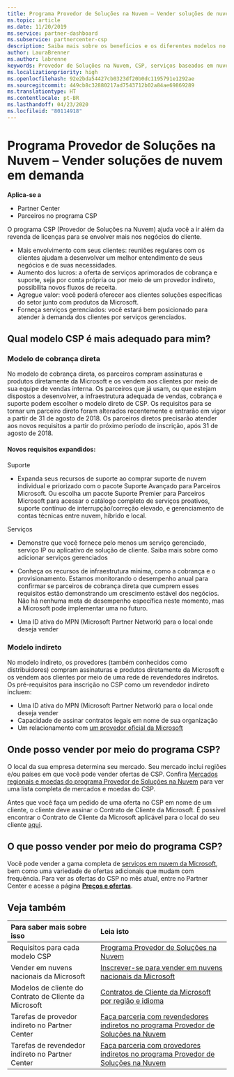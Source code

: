 ```yaml
---
title: Programa Provedor de Soluções na Nuvem – Vender soluções de nuvem em demanda | Partner Center
ms.topic: article
ms.date: 11/20/2019
ms.service: partner-dashboard
ms.subservice: partnercenter-csp
description: Saiba mais sobre os benefícios e os diferentes modelos no programa Provedor de Soluções na Nuvem que ajudam sua empresa a crescer com novos clientes e novas competências.
author: LauraBrenner
ms.author: labrenne
keywords: Provedor de Soluções na Nuvem, CSP, serviços baseados em nuvem, Azure, Office 365, Dynamics, parceiro CSP, vender no CSP, parceiro direto, parceiro CSP direto, revendedor CSP indireto, CSP direto, CSP indireto, modelo direto, modelo indireto, revendedor indireto, provedor indireto, provedor, distribuidor, programa provedor de soluções na nuvem
ms.localizationpriority: high
ms.openlocfilehash: 92e2bda54427cb0323df20b0dc1195791e1292ae
ms.sourcegitcommit: 449cb8c32880217ad7543712b02a84ae69869289
ms.translationtype: HT
ms.contentlocale: pt-BR
ms.lasthandoff: 04/23/2020
ms.locfileid: "80114918"
---
```

# <a name="cloud-solution-provider-program---selling-in-demand-cloud-solutions"></a>Programa Provedor de Soluções na Nuvem – Vender soluções de nuvem em demanda 

**Aplica-se a**

- Partner Center
- Parceiros no programa CSP

O programa CSP (Provedor de Soluções na Nuvem) ajuda você a ir além da revenda de licenças para se envolver mais nos negócios do cliente.
 
- Mais envolvimento com seus clientes: reuniões regulares com os clientes ajudam a desenvolver um melhor entendimento de seus negócios e de suas necessidades.
- Aumento dos lucros: a oferta de serviços aprimorados de cobrança e suporte, seja por conta própria ou por meio de um provedor indireto, possibilita novos fluxos de receita.  
- Agregue valor: você poderá oferecer aos clientes soluções específicas do setor junto com produtos da Microsoft.
- Forneça serviços gerenciados: você estará bem posicionado para atender à demanda dos clientes por serviços gerenciados. 

## <a name="which-csp-model-is-best-for-me"></a>Qual modelo CSP é mais adequado para mim?

### <a name="direct-bill-model"></a>Modelo de cobrança direta

 No modelo de cobrança direta, os parceiros compram assinaturas e produtos diretamente da Microsoft e os vendem aos clientes por meio de sua equipe de vendas interna. Os parceiros que já usam, ou que estejam dispostos a desenvolver, a infraestrutura adequada de vendas, cobrança e suporte podem escolher o modelo direto de CSP. Os requisitos para se tornar um parceiro direto foram alterados recentemente e entrarão em vigor a partir de 31 de agosto de 2018. Os parceiros diretos precisarão atender aos novos requisitos a partir do próximo período de inscrição, após 31 de agosto de 2018.


#### <a name="new-expanded-requirements"></a>Novos requisitos expandidos:

Suporte
- Expanda seus recursos de suporte ao comprar suporte de nuvem individual e priorizado com o pacote Suporte Avançado para Parceiros Microsoft. Ou escolha um pacote Suporte Premier para Parceiros Microsoft para acessar o catálogo completo de serviços proativos, suporte contínuo de interrupção/correção elevado, e gerenciamento de contas técnicas entre nuvem, híbrido e local. 

Serviços

- Demonstre que você fornece pelo menos um serviço gerenciado, serviço IP ou aplicativo de solução de cliente. Saiba mais sobre como adicionar serviços gerenciados

- Conheça os recursos de infraestrutura mínima, como a cobrança e o provisionamento.
Estamos monitorando o desempenho anual para confirmar se parceiros de cobrança direta que cumprem esses requisitos estão demonstrando um crescimento estável dos negócios. Não há nenhuma meta de desempenho específica neste momento, mas a Microsoft pode implementar uma no futuro. 

- Uma ID ativa do MPN (Microsoft Partner Network) para o local onde deseja vender


### <a name="indirect-model"></a>Modelo indireto

No modelo indireto, os provedores (também conhecidos como distribuidores) compram assinaturas e produtos diretamente da Microsoft e os vendem aos clientes por meio de uma rede de revendedores indiretos. Os pré-requisitos para inscrição no CSP como um revendedor indireto incluem:

- Uma ID ativa do MPN (Microsoft Partner Network) para o local onde deseja vender
- Capacidade de assinar contratos legais em nome de sua organização
- Um relacionamento com [um provedor oficial da Microsoft](https://partnercenter.microsoft.com/partner/find-a-provider)


## <a name="where-can-i-sell-through-the-csp-program"></a>Onde posso vender por meio do programa CSP?

O local da sua empresa determina seu mercado. Seu mercado inclui regiões e/ou países em que você pode vender ofertas de CSP. Confira [Mercados regionais e moedas do programa Provedor de Soluções na Nuvem](regional-authorization-overview.md) para ver uma lista completa de mercados e moedas do CSP.

Antes que você faça um pedido de uma oferta no CSP em nome de um cliente, o cliente deve assinar o Contrato de Cliente da Microsoft. É possível encontrar o Contrato de Cliente da Microsoft aplicável para o local do seu cliente [aqui](agreements.md).  

## <a name="what-can-i-sell-through-the-csp-program"></a>O que posso vender por meio do programa CSP?

Você pode vender a gama completa de [serviços em nuvem da Microsoft](https://partner.microsoft.com/cloud-solution-provider/products-and-services), bem como uma variedade de ofertas adicionais que mudam com frequência. Para ver as ofertas do CSP no mês atual, entre no Partner Center e acesse a página [**Preços e ofertas**](https://partnercenter.microsoft.com/pcv/sales).

## <a name="see-also"></a>Veja também 


|**Para saber mais sobre isso**   |**Leia isto**   |
|:---------------------------|:--------------------|
|Requisitos para cada modelo CSP   | [Programa Provedor de Soluções na Nuvem](https://partnercenter.microsoft.com/partner/cloud-solution-provider)|
|Vender em nuvens nacionais da Microsoft   | [Inscrever-se para vender em nuvens nacionais da Microsoft](csp-national-clouds-overview.md)|
|Modelos de cliente do Contrato de Cliente da Microsoft   |[Contratos de Cliente da Microsoft por região e idioma](agreements.md)|
|Tarefas de provedor indireto no Partner Center  |[Faça parceria com revendedores indiretos no programa Provedor de Soluções na Nuvem](indirect-provider-tasks-in-partner-center.md)|
|Tarefas de revendedor indireto no Partner Center   |[Faça parceria com provedores indiretos no programa Provedor de Soluções na Nuvem](indirect-reseller-tasks-in-partner-center.md)|
